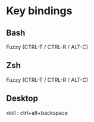# Key bindings

## Bash

Fuzzy (CTRL-T / CTRL-R / ALT-C)

## Zsh

Fuzzy (CTRL-T / CTRL-R / ALT-C)

## Desktop

xkill : ctrl+alt+backspace
